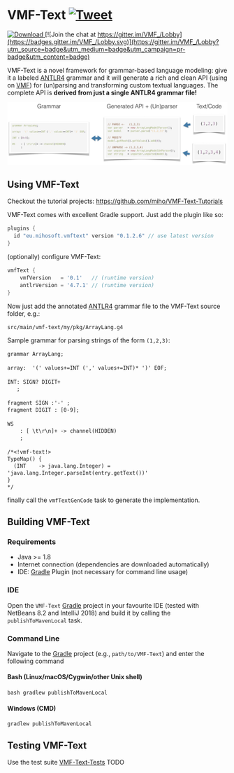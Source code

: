 # VMF-Text [![Tweet](https://img.shields.io/twitter/url/http/shields.io.svg?style=social)](https://twitter.com/intent/tweet?text=VMF-Text:%20The%20new%20framework%20for%20grammar-based%20language%20modeling!&url=https://github.com/miho/VMF-Text&via=mihosoft&hashtags=vmftext,vmf,antlr4,java,mdd,developers)

[ ![Download](https://api.bintray.com/packages/miho/VMF/VMF-Text/images/download.svg) ](https://bintray.com/miho/VMF/VMF-Text/_latestVersion)[![Join the chat at https://gitter.im/VMF_/Lobby](https://badges.gitter.im/VMF_/Lobby.svg)](https://gitter.im/VMF_/Lobby?utm_source=badge&utm_medium=badge&utm_campaign=pr-badge&utm_content=badge)

VMF-Text is a novel framework for grammar-based language modeling: give it a labeled [ANTLR4](https://github.com/antlr/antlr4) grammar and it will generate a rich and clean API (using on [VMF](https://github.com/miho/VMF)) for (un)parsing and transforming custom textual languages. The complete API is **derived from just a single ANTLR4 grammar file!**

<img src="resources/img/vmf-text-01.jpg">

## Using VMF-Text

Checkout the tutorial projects: https://github.com/miho/VMF-Text-Tutorials

VMF-Text comes with excellent Gradle support. Just add the plugin like so:

```gradle
plugins {
  id "eu.mihosoft.vmftext" version "0.1.2.6" // use latest version
}
```
(optionally) configure VMF-Text:

```gradle
vmfText {
    vmfVersion   = '0.1'   // (runtime version)
    antlrVersion = '4.7.1' // (runtime version)
}
```

Now just add the annotated [ANTLR4](https://github.com/antlr/antlr4) grammar file to the VMF-Text source folder, e.g.: 

```
src/main/vmf-text/my/pkg/ArrayLang.g4
```

Sample grammar for parsing strings of the form `(1,2,3)`:

```antlr
grammar ArrayLang;

array:  '(' values+=INT (',' values+=INT)* ')' EOF;

INT: SIGN? DIGIT+
   ;

fragment SIGN :'-' ;
fragment DIGIT : [0-9];

WS
    : [ \t\r\n]+ -> channel(HIDDEN)
    ;

/*<!vmf-text!>
TypeMap() {
  (INT    -> java.lang.Integer) = 'java.lang.Integer.parseInt(entry.getText())'
}
*/
```

finally call the `vmfTextGenCode` task to generate the implementation.

## Building VMF-Text

### Requirements

- Java >= 1.8
- Internet connection (dependencies are downloaded automatically)
- IDE: [Gradle](http://www.gradle.org/) Plugin (not necessary for command line usage)

### IDE

Open the `VMF-Text` [Gradle](http://www.gradle.org/) project in your favourite IDE (tested with NetBeans 8.2 and IntelliJ 2018) and build it
by calling the `publishToMavenLocal` task.

### Command Line

Navigate to the [Gradle](http://www.gradle.org/) project (e.g., `path/to/VMF-Text`) and enter the following command

#### Bash (Linux/macOS/Cygwin/other Unix shell)

    bash gradlew publishToMavenLocal
    
#### Windows (CMD)

    gradlew publishToMavenLocal

## Testing VMF-Text

Use the test suite [VMF-Text-Tests](https://github.com/miho/VMF-Text-Tests)  TODO
